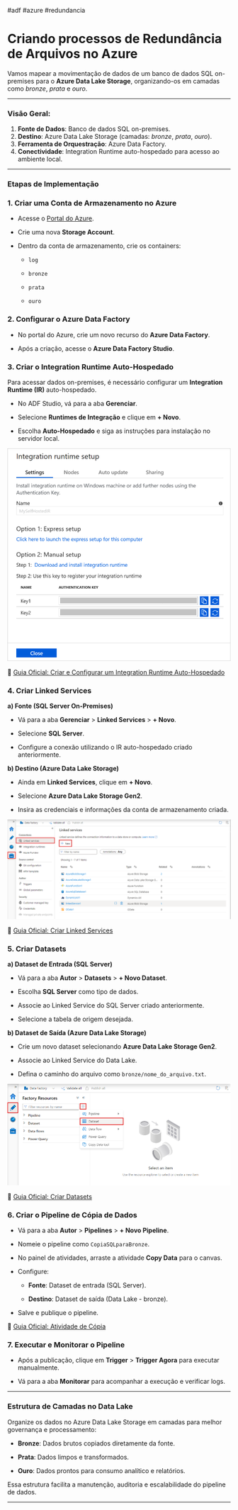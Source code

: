 #adf #azure #redundancia


# Criando processos de Redundância de Arquivos no Azure

Vamos mapear a movimentação de dados de um banco de dados SQL on-premises para o **Azure Data Lake Storage**, organizando-os em camadas como _bronze_, _prata_ e _ouro_. 

---

### Visão Geral:

1. **Fonte de Dados**: Banco de dados SQL on-premises.
2. **Destino**: Azure Data Lake Storage (camadas: _bronze_, _prata_, _ouro_).
3. **Ferramenta de Orquestração**: Azure Data Factory.
4. **Conectividade**: Integration Runtime auto-hospedado para acesso ao ambiente local.
   
---

### Etapas de Implementação

### 1. Criar uma Conta de Armazenamento no Azure

- Acesse o [Portal do Azure](https://portal.azure.com).

- Crie uma nova **Storage Account**.
   
- Dentro da conta de armazenamento, crie os containers:
    
    - `log`
        
    - `bronze`
        
    - `prata`
        
    - `ouro`
        

### 2. Configurar o Azure Data Factory

- No portal do Azure, crie um novo recurso do **Azure Data Factory**.

- Após a criação, acesse o **Azure Data Factory Studio**.
   

### 3. Criar o Integration Runtime Auto-Hospedado

Para acessar dados on-premises, é necessário configurar um **Integration Runtime (IR)** auto-hospedado.

- No ADF Studio, vá para a aba **Gerenciar**.

- Selecione **Runtimes de Integração** e clique em **+ Novo**.
   
- Escolha **Auto-Hospedado** e siga as instruções para instalação no servidor local.

![img1](./z_integration_runtime.png)

🔗 [Guia Oficial: Criar e Configurar um Integration Runtime Auto-Hospedado](https://learn.microsoft.com/pt-br/azure/data-factory/create-self-hosted-integration-runtime)

### 4. Criar Linked Services

**a) Fonte (SQL Server On-Premises)**

- Vá para a aba **Gerenciar** > **Linked Services** > **+ Novo**.

- Selecione **SQL Server**.
   
- Configure a conexão utilizando o IR auto-hospedado criado anteriormente.
   

**b) Destino (Azure Data Lake Storage)**

- Ainda em **Linked Services**, clique em **+ Novo**.
   
- Selecione **Azure Data Lake Storage Gen2**.
   
- Insira as credenciais e informações da conta de armazenamento criada.

![img2](./z_linked_service.png)

🔗 [Guia Oficial: Criar Linked Services](https://learn.microsoft.com/pt-br/azure/data-factory/concepts-linked-services)

### 5. Criar Datasets

**a) Dataset de Entrada (SQL Server)**

- Vá para a aba **Autor** > **Datasets** > **+ Novo Dataset**.

- Escolha **SQL Server** como tipo de dados.

- Associe ao Linked Service do SQL Server criado anteriormente.

- Selecione a tabela de origem desejada.


**b) Dataset de Saída (Azure Data Lake Storage)**

- Crie um novo dataset selecionando **Azure Data Lake Storage Gen2**.

- Associe ao Linked Service do Data Lake.

- Defina o caminho do arquivo como `bronze/nome_do_arquivo.txt`.

![img3](./z_create_dataset.png)

🔗 [Guia Oficial: Criar Datasets](https://learn.microsoft.com/pt-br/azure/data-factory/concepts-datasets-linked-services)

### 6. Criar o Pipeline de Cópia de Dados

- Vá para a aba **Autor** > **Pipelines** > **+ Novo Pipeline**.

- Nomeie o pipeline como `CopiaSQLparaBronze`.

- No painel de atividades, arraste a atividade **Copy Data** para o canvas.

- Configure:

    - **Fonte**: Dataset de entrada (SQL Server).

    - **Destino**: Dataset de saída (Data Lake - bronze).

- Salve e publique o pipeline.


🔗 [Guia Oficial: Atividade de Cópia](https://learn.microsoft.com/pt-br/azure/data-factory/copy-activity-overview)

### 7. Executar e Monitorar o Pipeline

- Após a publicação, clique em **Trigger** > **Trigger Agora** para executar manualmente.

- Vá para a aba **Monitorar** para acompanhar a execução e verificar logs.


---

### Estrutura de Camadas no Data Lake

Organize os dados no Azure Data Lake Storage em camadas para melhor governança e processamento:

- **Bronze**: Dados brutos copiados diretamente da fonte.

- **Prata**: Dados limpos e transformados.

- **Ouro**: Dados prontos para consumo analítico e relatórios.


Essa estrutura facilita a manutenção, auditoria e escalabilidade do pipeline de dados.

---




